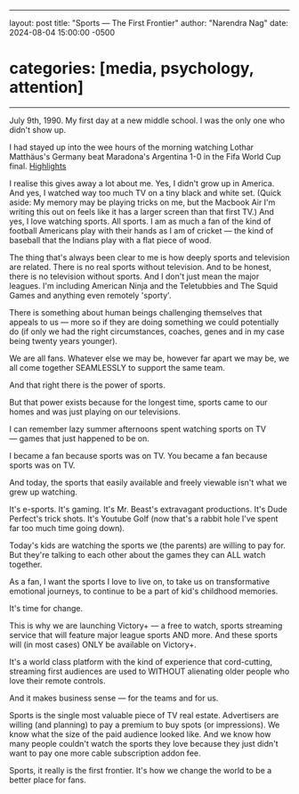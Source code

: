 

---
layout: post
title: "Sports — The First Frontier"
author: "Narendra Nag"
date: 2024-08-04 15:00:00 -0500
# categories: [media, psychology, attention]
---

July 9th, 1990. My first day at a new middle school. I was the only one who didn't show up. 

I had stayed up into the wee hours of the morning watching Lothar Matthäus's Germany beat Maradona's Argentina 1-0 in the Fifa World Cup final. [Highlights](https://www.plus.fifa.com/en/content/4d96a700-5c12-49ca-a06b-e238605319e7)

I realise this gives away a lot about me. Yes, I didn't grow up in America. And yes, I watched way too much TV on a tiny black and white set. (Quick aside: My memory may be playing tricks on me, but the Macbook Air I'm writing this out on feels like it has a larger screen than that first TV.) And yes, I love watching sports. All sports. I am as much a fan of the kind of football Americans play with their hands as I am of cricket — the kind of baseball that the Indians play with a flat piece of wood.

The thing that's always been clear to me is how deeply sports and television are related. There is no real sports without television. And to be honest, there is no television without sports. And I don't just mean the major leagues. I'm including American Ninja and the Teletubbies and The Squid Games and anything even remotely 'sporty'.

There is something about human beings challenging themselves that appeals to us — more so if they are doing something we could potentially do (if only we had the right circumstances, coaches, genes and in my case being twenty years younger).

We are all fans. Whatever else we may be, however far apart we may be, we all come together SEAMLESSLY to support the same team.

And that right there is the power of sports.

But that power exists because for the longest time, sports came to our homes and was just playing on our televisions. 

I can remember lazy summer afternoons spent watching sports on TV — games that just happened to be on.

I became a fan because sports was on TV. You became a fan because sports was on TV.

And today, the sports that easily available and freely viewable isn't what we grew up watching.

It's e-sports. It's gaming. It's Mr. Beast's extravagant productions. It's Dude Perfect's trick shots. It's Youtube Golf (now that's a rabbit hole I've spent far too much time going down).

Today's kids are watching the sports we (the parents) are willing to pay for. But they're talking to each other about the games they can ALL watch together.

As a fan, I want the sports I love to live on, to take us on transformative emotional journeys, to continue to be a part of kid's childhood memories.

It's time for change.

This is why we are launching Victory+ — a free to watch, sports streaming service that will feature major league sports AND more. And these sports will (in most cases) ONLY be available on Victory+. 

It's a world class platform with the kind of experience that cord-cutting, streaming first audiences are used to WITHOUT alienating older people who love their remote controls.

And it makes business sense — for the teams and for us.

Sports is the single most valuable piece of TV real estate. Advertisers are willing (and planning) to pay a premium to buy spots (or impressions). We know what the size of the paid audience looked like. And we know how many people couldn't watch the sports they love because they just didn't want to pay one more cable subscription addon fee.

Sports, it really is the first frontier. It's how we change the world to be a better place for fans.

